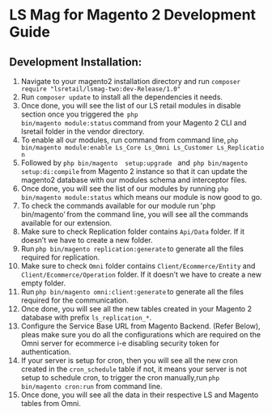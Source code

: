 # LS Mag for Magento 2 Development Guide 
## Development Installation:

1. Navigate to your magento2 installation directory and run `composer require "lsretail/lsmag-two:dev-Release/1.0" `
2. Run `composer update` to install all the dependencies it needs.
3. Once done, you will see the list of our LS retail modules in disable section once you triggered the  `php bin/magento module:status` command from your Magento 2 CLI and lsretail folder in the vendor directory.
4. To enable all our modules, run command from command line, `php bin/magento module:enable Ls_Core Ls_Omni Ls_Customer Ls_Replication`
5. Followed by `php bin/magento  setup:upgrade ` and  `php bin/magento setup:di:compile` from Magento 2 instance so that it can update the magento2 database with our modules schema and interceptor files.
6. Once done, you will see the list of our modules by running `php bin/magento module:status` which means our module is now good to go.  
7. To check the commands available for our module run 'php bin/magento' from the command line, you will see all the commands available for our extension.  
8. Make sure to check Replication folder contains `Api/Data` folder. If it doesn’t we have to create a new folder. 
9. Run `php bin/magento replication:generate` to generate all the files required for replication. 
10. Make sure to check `Omni` folder contains `Client/Ecommerce/Entity` and `Client/Ecommerce/Operation` folder. If it doesn’t we have to create a new empty folder. 
11. Run `php bin/magento omni:client:generate` to generate all the files required for the communication. 
12. Once done, you will see all the new tables created in your Magento 2 database with prefix `ls_replication_*`.
13. Configure the Service Base URL from Magento Backend. (Refer Below), pleas make sure you do all the configurations which are required on the Omni server for ecommerce i-e disabling security token for authentication.
14. If your server is setup for cron, then you will see all the new cron created in the `cron_schedule` table if not, it means your server is not setup to schedule cron, to trigger the cron manually,run `php bin/magento cron:run` from command line. 
15. Once done, you will see all the data in their respective LS and Magento tables from Omni. 
 